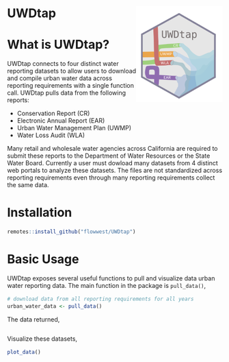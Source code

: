 # UWDtap <a href='https://FlowWest.github.io/UWDtap'><img src='man/figures/logo.png' align ="right" height="225" /></a> 

# What is UWDtap?

UWDtap connects to four distinct water reporting datasets to allow users to download 
and compile urban water data across reporting requirements with a single function call. 
UWDtap pulls data from the following reports: 

* Conservation Report (CR)
* Electronic Annual Report (EAR)
* Urban Water Management Plan (UWMP)
* Water Loss Audit (WLA)

Many retail and wholesale water agencies across California are required to submit 
these reports to the Department of Water Resources or the State Water Board. 
Currently a user must dowload many datasets from 4 distinct 
web portals to analyze these datasets. The files are not standardized across 
reporting requirements even through many reporting requirements collect the same data. 



# Installation

```r 
remotes::install_github("flowwest/UWDtap")
```

# Basic Usage 

UWDtap exposes several useful functions to pull and visualize data urban water reporting data. 
The main function in the package is `pull_data()`, 

```r 
# download data from all reporting requirements for all years
urban_water_data <- pull_data()
```

The data returned,

```
```

Visualize these datasets,

```r 
plot_data()
```


  
  
